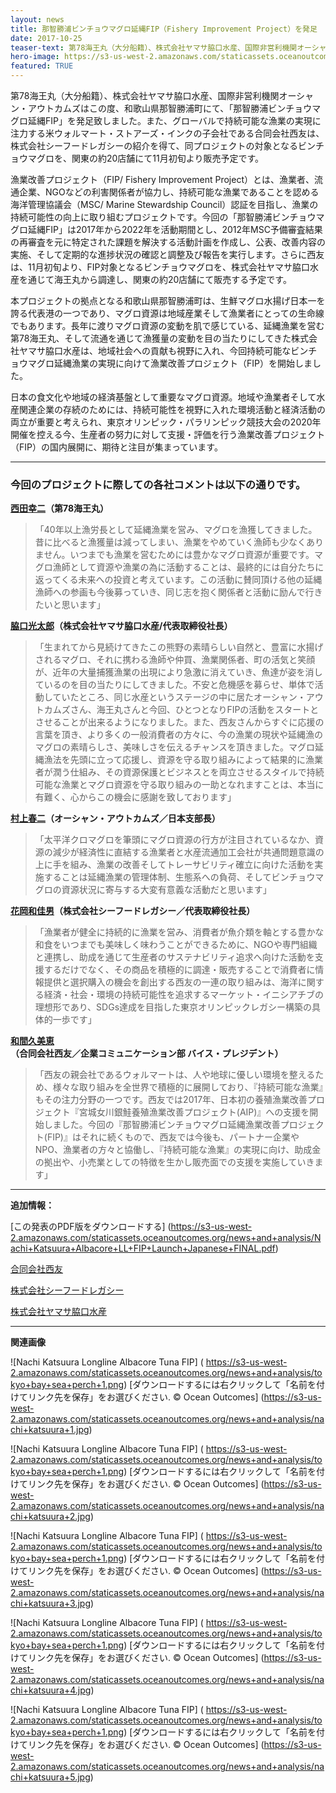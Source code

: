 ```yaml
---
layout: news
title: 那智勝浦ビンチョウマグロ延縄FIP（Fishery Improvement Project）を発足
date: 2017-10-25
teaser-text: 第78海王丸（大分船籍）、株式会社ヤマサ脇口水産、国際非営利機関オーシャン・アウトカムズはこの度、和歌山県那智勝浦町にて、「那智勝浦ビンチョウマグロ延縄FIP」を発足致しました。
hero-image: https://s3-us-west-2.amazonaws.com/staticassets.oceanoutcomes.org/news+and+analysis/hero+images/nachi-katsuura-fip-launch-hero.jpg
featured: TRUE
---
```

第78海王丸（大分船籍）、株式会社ヤマサ脇口水産、国際非営利機関オーシャン・アウトカムズはこの度、和歌山県那智勝浦町にて、「那智勝浦ビンチョウマグロ延縄FIP」を発足致しました。また、グローバルで持続可能な漁業の実現に注力する米ウォルマート・ストアーズ・インクの子会社である合同会社西友は、株式会社シーフードレガシーの紹介を得て、同プロジェクトの対象となるビンチョウマグロを、関東の約20店舗にて11月初旬より販売予定です。

漁業改善プロジェクト（FIP/ Fishery Improvement Project）とは、漁業者、流通企業、NGOなどの利害関係者が協力し、持続可能な漁業であることを認める海洋管理協議会（MSC/ Marine Stewardship Council）認証を目指し、漁業の持続可能性の向上に取り組むプロジェクトです。今回の「那智勝浦ビンチョウマグロ延縄FIP」は2017年から2022年を活動期間とし、2012年MSC予備審査結果の再審査を元に特定された課題を解決する活動計画を作成し、公表、改善内容の実施、そして定期的な進捗状況の確認と調整及び報告を実行します。さらに西友は、11月初旬より、FIP対象となるビンチョウマグロを、株式会社ヤマサ脇口水産を通じて海王丸から調達し、関東の約20店舗にて販売する予定です。
 
本プロジェクトの拠点となる和歌山県那智勝浦町は、生鮮マグロ水揚げ日本一を誇る代表港の一つであり、マグロ資源は地域産業そして漁業者にとっての生命線でもあります。長年に渡りマグロ資源の変動を肌で感じている、延縄漁業を営む第78海王丸、そして流通を通じて漁獲量の変動を目の当たりにしてきた株式会社ヤマサ脇口水産は、地域社会への貢献も視野に入れ、今回持続可能なビンチョウマグロ延縄漁業の実現に向けて漁業改善プロジェクト（FIP）を開始しました。

日本の食文化や地域の経済基盤として重要なマグロ資源。地域や漁業者そして水産関連企業の存続のためには、持続可能性を視野に入れた環境活動と経済活動の両立が重要と考えられ、東京オリンピック・パラリンピック競技大会の2020年開催を控える今、生産者の努力に対して支援・評価を行う漁業改善プロジェクト（FIP）の国内展開に、期待と注目が集まっています。

----

<h3>今回のプロジェクトに際しての各社コメントは以下の通りです。</h3>

**<a href="mailto:78aisora@gmail.com">西田幸二</a>（第78海王丸）** 
>「40年以上漁労長として延縄漁業を営み、マグロを漁獲してきました。昔に比べると漁獲量は減ってしまい、漁業をやめていく漁師も少なくありません。いつまでも漁業を営むためには豊かなマグロ資源が重要です。マグロ漁師として資源や漁業の為に活動することは、最終的には自分たちに返ってくる未来への投資と考えています。この活動に賛同頂ける他の延縄漁師への参画も今後募っていき、同じ志を抱く関係者と活動に励んで行きたいと思います」

**<a href="mailto:contact@maguro-yamasa.com">脇口光太郎</a>（株式会社ヤマサ脇口水産/代表取締役社長）**
>「生まれてから見続けてきたこの熊野の素晴らしい自然と、豊富に水揚げされるマグロ、それに携わる漁師や仲買、漁業関係者、町の活気と笑顔が、近年の大量捕獲漁業の出現により急激に消えていき、魚達が姿を消しているのを目の当たりにしてきました。不安と危機感を募らせ、単体で活動していたところ、同じ水産というステージの中に居たオーシャン・アウトカムズさん、海王丸さんと今回、ひとつとなりFIPの活動をスタートとさせることが出来るようになりました。また、西友さんからすぐに応援の言葉を頂き、より多くの一般消費者の方々に、今の漁業の現状や延縄漁のマグロの素晴らしさ、美味しさを伝えるチャンスを頂きました。マグロ延縄漁法を先頭に立って応援し、資源を守る取り組みによって結果的に漁業者が潤う仕組み、その資源保護とビジネスとを両立させるスタイルで持続可能な漁業とマグロ資源を守る取り組みの一助となれますことは、本当に有難く、心からこの機会に感謝を致しております」

**<a href="mailto:shunji@oceanoutcomes.org">村上春二</a>（オーシャン・アウトカムズ／日本支部長）**
>「太平洋クロマグロを筆頭にマグロ資源の行方が注目されているなか、資源の減少が経済性に直結する漁業者と水産流通加工会社が共通問題意識の上に手を組み、漁業の改善そしてトレーサビリティ確立に向けた活動を実施することは延縄漁業の管理体制、生態系への負荷、そしてビンチョウマグロの資源状況に寄与する大変有意義な活動だと思います」

**<a href="mailto:wakao.hanaoka@seafoodlegacy.com">花岡和佳男</a>（株式会社シーフードレガシー／代表取締役社長）**
>「漁業者が健全に持続的に漁業を営み、消費者が魚介類を軸とする豊かな和食をいつまでも美味しく味わうことができるために、NGOや専門組織と連携し、助成を通じて生産者のサステナビリティ追求へ向けた活動を支援するだけでなく、その商品を積極的に調達・販売することで消費者に情報提供と選択購入の機会を創出する西友の一連の取り組みは、海洋に関する経済・社会・環境の持続可能性を追求するマーケット・イニシアチブの理想形であり、SDGs達成を目指した東京オリンピックレガシー構築の具体的一歩です」

**<a href="mailto:megumi_hayakawa@walmart.com">和間久美恵</a>（合同会社西友／企業コミュニケーション部 バイス・プレジデント）**
>「西友の親会社であるウォルマートは、人や地球に優しい環境を整えるため、様々な取り組みを全世界で積極的に展開しており、『持続可能な漁業』もその注力分野の一つです。西友では2017年、日本初の養殖漁業改善プロジェクト『宮城女川銀鮭養殖漁業改善プロジェクト(AIP)』への支援を開始しました。今回の『那智勝浦ビンチョウマグロ延縄漁業改善プロジェクト(FIP)』はそれに続くもので、西友では今後も、パートナー企業やNPO、漁業者の方々と協働し、『持続可能な漁業』の実現に向け、助成金の拠出や、小売業としての特徴を生かし販売面での支援を実施していきます」

----

**追加情報：**

[この発表のPDF版をダウンロードする] (https://s3-us-west-2.amazonaws.com/staticassets.oceanoutcomes.org/news+and+analysis/Nachi+Katsuura+Albacore+LL+FIP+Launch+Japanese+FINAL.pdf)

<a href="http://www.seiyu.co.jp" target="_blank">合同会社西友</a>

<a href="http://www.seafoodlegacy.com/ja/" target="_blank">株式会社シーフードレガシー</a>

<a href="http://www.maguro-yamasa.com" target="_blank">株式会社ヤマサ脇口水産</a>

----
**関連画像**

![Nachi Katsuura Longline Albacore Tuna FIP]
(	https://s3-us-west-2.amazonaws.com/staticassets.oceanoutcomes.org/news+and+analysis/tokyo+bay+sea+perch+1.png)
[ダウンロードするには右クリックして「名前を付けてリンク先を保存」をお選びください. © Ocean Outcomes] (https://s3-us-west-2.amazonaws.com/staticassets.oceanoutcomes.org/news+and+analysis/nachi+katsuura+1.jpg)


![Nachi Katsuura Longline Albacore Tuna FIP]
(	https://s3-us-west-2.amazonaws.com/staticassets.oceanoutcomes.org/news+and+analysis/tokyo+bay+sea+perch+1.png)
[ダウンロードするには右クリックして「名前を付けてリンク先を保存」をお選びください. © Ocean Outcomes] (https://s3-us-west-2.amazonaws.com/staticassets.oceanoutcomes.org/news+and+analysis/nachi+katsuura+2.jpg)


![Nachi Katsuura Longline Albacore Tuna FIP]
(	https://s3-us-west-2.amazonaws.com/staticassets.oceanoutcomes.org/news+and+analysis/tokyo+bay+sea+perch+1.png)
[ダウンロードするには右クリックして「名前を付けてリンク先を保存」をお選びください. © Ocean Outcomes] (https://s3-us-west-2.amazonaws.com/staticassets.oceanoutcomes.org/news+and+analysis/nachi+katsuura+3.jpg)


![Nachi Katsuura Longline Albacore Tuna FIP]
(	https://s3-us-west-2.amazonaws.com/staticassets.oceanoutcomes.org/news+and+analysis/tokyo+bay+sea+perch+1.png)
[ダウンロードするには右クリックして「名前を付けてリンク先を保存」をお選びください. © Ocean Outcomes] (https://s3-us-west-2.amazonaws.com/staticassets.oceanoutcomes.org/news+and+analysis/nachi+katsuura+4.jpg)


![Nachi Katsuura Longline Albacore Tuna FIP]
(	https://s3-us-west-2.amazonaws.com/staticassets.oceanoutcomes.org/news+and+analysis/tokyo+bay+sea+perch+1.png)
[ダウンロードするには右クリックして「名前を付けてリンク先を保存」をお選びください. © Ocean Outcomes] (https://s3-us-west-2.amazonaws.com/staticassets.oceanoutcomes.org/news+and+analysis/nachi+katsuura+5.jpg)
